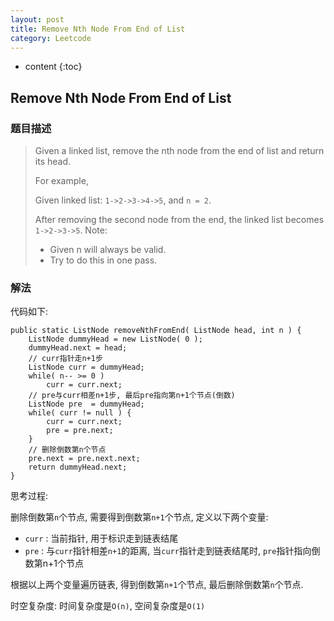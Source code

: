 ```yaml
---
layout: post
title: Remove Nth Node From End of List
category: Leetcode
---
```


* content
{:toc}

## Remove Nth Node From End of List

### 题目描述

> Given a linked list, remove the nth node from the end of list and return its head.
>
> For example,
>
> Given linked list: `1->2->3->4->5`, and `n = 2`.
>
> After removing the second node from the end, the linked list becomes `1->2->3->5`.
> Note:
>
> * Given n will always be valid.
> * Try to do this in one pass.

### 解法

代码如下:

    public static ListNode removeNthFromEnd( ListNode head, int n ) {
        ListNode dummyHead = new ListNode( 0 );
        dummyHead.next = head;
        // curr指针走n+1步
        ListNode curr = dummyHead;
        while( n-- >= 0 )
            curr = curr.next;
        // pre与curr相差n+1步, 最后pre指向第n+1个节点(倒数)
        ListNode pre  = dummyHead;
        while( curr != null ) {
            curr = curr.next;
            pre = pre.next;
        }
        // 删除倒数第n个节点
        pre.next = pre.next.next;
        return dummyHead.next;
    }

思考过程:

删除倒数第`n`个节点, 需要得到倒数第`n+1`个节点, 定义以下两个变量:

* `curr` : 当前指针, 用于标识走到链表结尾
* `pre` : 与`curr`指针相差`n+1`的距离, 当`curr`指针走到链表结尾时, `pre`指针指向倒数第n+1个节点

根据以上两个变量遍历链表, 得到倒数第`n+1`个节点, 最后删除倒数第`n`个节点.


时空复杂度: 时间复杂度是`O(n)`, 空间复杂度是`O(1)`